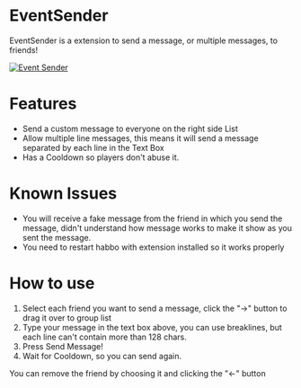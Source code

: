# EventSender
EventSender is a extension to send a message, or multiple messages, to friends!

[![Event Sender](https://i.imgur.com/3xt2M9a.png)](https://github.com/thauanvargas/EventSender/releases/)


# Features
- Send a custom message to everyone on the right side List
- Allow multiple line messages, this means it will send a message separated by each line in the Text Box
- Has a Cooldown so players don't abuse it.

# Known Issues
- You will receive a fake message from the friend in which you send the message, didn't understand how message works to make it show as you sent the message.
- You need to restart habbo with extension installed so it works properly

# How to use
1. Select each friend you want to send a message, click the "->" button to drag it over to group list
2. Type your message in the text box above, you can use breaklines, but each line can't contain more than 128 chars.
3. Press Send Message!
4. Wait for Cooldown, so you can send again.

You can remove the friend by choosing it and clicking the "<-" button
